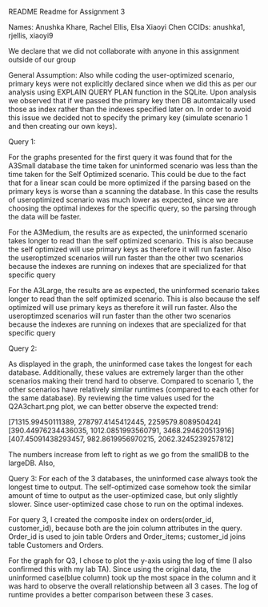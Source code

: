 README
Readme for Assignment 3

Names: Anushka Khare, Rachel Ellis, Elsa Xiaoyi Chen
CCIDs: anushka1, rjellis, xiaoyi9

We declare that we did not collaborate with anyone in this assignment outside of our group

General Assumption: 
Also while coding the user-optimized scenario, primary keys were not explicitly declared since when we did this as per our analysis using EXPLAIN QUERY PLAN function in the SQLite. Upon analysis we observed that if we passed the primary key then DB automtaically used those as index rather than the indexes specified later on. In order to avoid this issue we decided not to specify the primary key (simulate scenario 1 and then creating our own keys).

Query 1:

For the graphs presented for the first query it was found that for the A3Small database the time taken for uninformed scenario 
was less than the time taken for the Self Optimized scenario. This could be due to the fact that for a linear scan could be more optimized
if the parsing based on the primary keys is worse than a scanning the database. In this case the results of useroptimized scenario was much lower
as expected, since we are choosing the optimal indexes for the specific query, so the parsing through the data will be faster. 

For the A3Medium, the results are as expected, the uninformed scenario takes longer to read than the self optimized scenario. This is also because the self optimized will use primary keys as therefore it will run faster. Also the useroptimzed scenarios will run faster than the other two scenarios because the indexes are running on indexes that are specialized for that specific query

For the A3Large, the results are as expected, the uninformed scenario takes longer to read than the self optimized scenario. This is also 
because the self optimized will use primary keys as therefore it will run faster. Also the useroptimzed scenarios will run faster than the other two scenarios because the indexes are running on indexes that are specialized for that specific query

Query 2:

As displayed in the graph, the uninformed case takes the longest for each database. Additionally, these values are extremely larger than the other scenarios making their trend hard to observe. Compared to scenario 1, the other scenarios have relatively similar runtimes (compared to each other for the same database). By reviewing the time values used for the Q2A3chart.png plot, we can better observe the expected trend:

[71315.99450111389, 278797.4145412445, 2259579.808950424]
[390.44976234436035, 1012.0851993560791, 3468.294620513916]
[407.45091438293457, 982.8619956970215, 2062.3245239257812]

The numbers increase from left to right as we go from the smallDB to the largeDB. Also, 


Query 3:
For each of the 3 databases, the uninformed case always took the longest time to output. The self-optimized case somehow took the similar amount of time to output as the user-optimized case, but only slightly slower. Since user-optimized case chose to run on the optimal indexes.

For query 3, I created the composite index on orders(order_id, customer_id), because both are the join column attributes in the query. Order_id is used to join table Orders and Order_items; customer_id joins table Customers and Orders.

For the graph for Q3, I chose to plot the y-axis using the log of time (I also confirmed this with my lab TA). Since using the original data, the uninformed case(blue column) took up the most space in the column and it was hard to observe the overall relationship between all 3 cases. The log of runtime provides a better comparison between these 3 cases.
